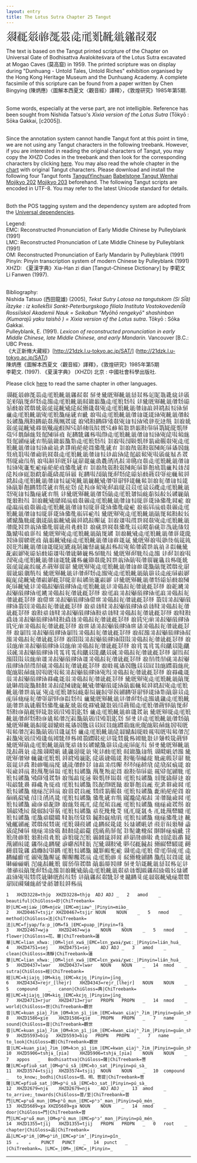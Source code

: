 ```yaml
---
layout: entry
title: The Lotus Sutra Chapter 25 Tangut
---
```

<head>
<meta http-equiv="Content-Type" content="text/html; charset=UTF-8" />
<meta http-equiv="Content-Script-Type" content="text/javascript" />
<link rel="stylesheet" type="text/css" href="../BabelStone.css" />
<title>The Lotus Sutra Chapter 25 Tangut</title>
</head>

<span style="font-family:&#39;Tangut Yinchuan&#39;,&#39;Babelstone Tangut Wenhai&#39;; font-size: 22pt;">&#x17913;&#x17E59;&#x1793B;&#x17457;&#x175B0;&#x176A9;&#x17BE8;&#x1764F;&#x1876F;&#x182E2;&#x17964;&#x17AE1;&#x185E0;&#x1813F;</span>

The text is based on the Tangut printed scripture of the Chapter on Universal Gate of Bodhisattva Avalokiteśvara of the Lotus Sutra excavated at Mogao Caves (莫高窟) in 1959.  The printed scripture was on display during "Dunhuang - Untold Tales, Untold Riches" exhibition organised by the Hong Kong Heritage Museum and the Dunhuang Academy.  A complete facsimile of this scripture can be found from a paper written by Chen Bingying (陳炳應)〈圖解本西夏文〈觀音經〉譯釋〉，《敦煌研究》1985年第5期.<br><br>

Some words, especially at the verse part, are not intelligible.  Reference has been sought from Nishida Tatsuo's <i>Xixia version of the Lotus Sutra</i> (Tōkyō : Sōka Gakkai, [c2005]). <br><br>

Since the annotation system cannot handle Tangut font at this point in time, we are not using any Tangut characters in the following treebank.  However, if you are interested in reading the original characters of Tangut, you may copy the XHZD Codes in the treebank and then look for the corresponding characters by clicking  [here](http://twwspes.github.io/annodoc/saddharmapundarika_sutra/XHZD_glossary.htm).  You may also read the whole chapter in the [chart](http://twwspes.github.io/annodoc/saddharmapundarika_sutra/24_tangut.htm) with original Tangut characters.  Please download and install the following four Tangut fonts [TangutYinchuan](http://www.babelstone.co.uk/Fonts/Yinchuan.html) [Babelstone Tangut Wenhai](http://www.babelstone.co.uk/Fonts/Wenhai.html) [Mojikyo 202](http://www.mojikyo.org/#TTF_download) [Mojikyo 203](http://www.mojikyo.org/#TTF_download) beforehand. The following Tangut scripts are encoded in UTF-8. You may refer to the latest Unicode standard for details.<br><br>

Both the POS tagging system and the dependency system are adopted from the [Universal dependencies](http://universaldependencies.github.io/docs/#language-tagset).

Legend:<br>
EMC: Reconstructed Pronunciation of Early Middle Chinese by Pulleyblank (1991)<br>
LMC: Reconstructed Pronunciation of Late Middle Chinese by Pulleyblank (1991)<br>
OM: Reconstructed Pronunciation of Early Mandarin by Pulleyblank (1991)<br>
Pinyin: Pinyin transcription system of modern Chinese by Pulleyblank (1991)<br>
XHZD: 《夏漢字典》Xia-Han zi dian [Tangut-Chinese Dictionary] by 李範文 Li Fanwen (1997).<br><br>

Bibliography:<br>
Nishida Tatsuo (西田龍雄) (2005), <i>Tekst Sutry Lotosa na tangutskom (Si Si︠a︡) i︠a︡zyke : iz kollekt︠s︡ii Sankt-Peterburgskogo filiala Instituta Vostokovedenii︠a︡ Rossiĭskoĭ Akademii Nauk = Seikabun "Myōhō rengekyō" shashinban (Kumarajū yaku taishō ) = Xixia version of the Lotus sutra</i>. Tōkyō : Sōka Gakkai.<br>
Pulleyblank, E. (1991). <i>Lexicon of reconstructed pronunciation in early Middle Chinese, late Middle Chinese, and early Mandarin.</i> Vancouver [B.C.: UBC Press.<br>
《大正新脩大藏經》[http://21dzk.l.u-tokyo.ac.jp/SAT/] (http://21dzk.l.u-tokyo.ac.jp/SAT/)<br>
陳炳應《圖解本西夏文〈觀音經〉譯釋》，《敦煌研究》1985年第5期<br>
李範文. (1997). 《夏漢字典》 (XHZD) 北京 : 中國社會科學出版社.<br>

Please click [here](https://twwspes.github.io/annodoc/saddharmapundarika_sutram) to read the same chapter in other languages.<br>

<span style="font-family:&#39;Tangut Yinchuan&#39;,&#39;Babelstone Tangut Wenhai&#39;; font-size: 12pt;">&#x17913;&#x17E59;&#x1793B;&#x17457;&#x175B0;&#x176A9;&#x17BE8;&#x1764F;&#x1876F;&#x182E2;&#x17964;&#x17AE1;&#x185E0;&#x1813F;&#x0020;&#x0020;&#x17258;&#x18768;&#x17263;&#x1714B;&#x172C3;&#x182E2;&#x17964;&#x17DA0;&#x183DA;&#x1722A;&#x178B5;&#x17088;&#x183C8;&#x182B1;&#x1751B;&#x178B3;&#x173E3;&#x180CE;&#x1873C;&#x1833D;&#x1734A;&#x184A3;&#x18625;&#x17BE8;&#x175BB;&#x17BE8;&#x1764F;&#x1876F;&#x182E2;&#x17964;&#x18563;&#x179AB;&#x1853C;&#x175B5;&#x17BE8;&#x1764F;&#x1876F;&#x18625;&#x180DE;&#x0020;&#x178B3;&#x17263;&#x1714B;&#x172C3;&#x182E2;&#x17964;&#x175D9;&#x18625;&#x17A74;&#x17F96;&#x18237;&#x174F1;&#x18591;&#x17184;&#x1829D;&#x1785E;&#x17551;&#x179B2;&#x182E2;&#x172D0;&#x17C55;&#x18354;&#x1725B;&#x17A19;&#x1814D;&#x172D5;&#x17BE8;&#x1764F;&#x1876F;&#x182E2;&#x17964;&#x175D9;&#x179BB;&#x174C1;&#x17936;&#x17A33;&#x17CD2;&#x18196;&#x1732D;&#x17258;&#x17FF3;&#x17BE8;&#x1764F;&#x1876F;&#x182E2;&#x17964;&#x172D5;&#x1764F;&#x1876F;&#x175B5;&#x1710A;&#x179D0;&#x171CA;&#x177FB;&#x0020;&#x0020;&#x174F1;&#x184D0;&#x17BE8;&#x1764F;&#x1876F;&#x182E2;&#x17964;&#x175D9;&#x179BB;&#x179EF;&#x17A71;&#x1732D;&#x172D5;&#x182E2;&#x17964;&#x175D9;&#x18261;&#x17F88;&#x17ABA;&#x175B5;&#x17710;&#x18736;&#x180A4;&#x1872A;&#x1814D;&#x17710;&#x17128;&#x18591;&#x17A71;&#x0020;&#x0020;&#x174F1;&#x172FD;&#x18736;&#x180A4;&#x176E7;&#x172ED;&#x1814D;&#x172D5;&#x179BB;&#x18196;&#x1732D;&#x172FD;&#x17F17;&#x17BE9;&#x17B01;&#x18718;&#x0020;&#x0020;&#x183A4;&#x174F1;&#x1829D;&#x1785E;&#x17551;&#x179B2;&#x182E2;&#x172D0;&#x17D52;&#x1829F;&#x172E1;&#x17365;&#x1866E;&#x1806B;&#x1728F;&#x186E9;&#x17EE4;&#x1714E;&#x186B0;&#x17FE0;&#x1728F;&#x17498;&#x18184;&#x183E8;&#x17D3F;&#x1853C;&#x18736;&#x175DA;&#x17141;&#x17DB7;&#x186B6;&#x17C1E;&#x18766;&#x180E1;&#x176DA;&#x17282;&#x18536;&#x186D4;&#x174FD;&#x17F47;&#x1789B;&#x170A7;&#x17141;&#x17200;&#x0020;&#x0020;&#x17CF1;&#x180A4;&#x18647;&#x17AE1;&#x1722A;&#x184D0;&#x17C23;&#x17BE8;&#x1764F;&#x1876F;&#x182E2;&#x17964;&#x175D9;&#x179BB;&#x18196;&#x1732D;&#x172D5;&#x17C55;&#x184D0;&#x18184;&#x174FD;&#x17F47;&#x1789B;&#x179F9;&#x1710A;&#x179D0;&#x171CA;&#x18718;&#x1833D;&#x179AB;&#x1853C;&#x175B5;&#x18626;&#x17BE8;&#x1764F;&#x1876F;&#x18625;&#x180DE;&#x0020;&#x0020;&#x183A4;&#x174F1;&#x184D0;&#x1758C;&#x18251;&#x18766;&#x180E1;&#x1770D;&#x17219;&#x175DF;&#x1814D;&#x172D5;&#x17BE8;&#x1764F;&#x1876F;&#x182E2;&#x17964;&#x175D9;&#x179BB;&#x18196;&#x1732D;&#x17219;&#x17B6A;&#x187DE;&#x1842C;&#x17DF7;&#x17EB4;&#x17EB4;&#x17A3B;&#x1726E;&#x180DB;&#x179D0;&#x171CA;&#x0020;&#x0020;&#x183A4;&#x174F1;&#x18555;&#x1785E;&#x18736;&#x1785E;&#x170A7;&#x1835E;&#x17141;&#x1796B;&#x1803A;&#x174FD;&#x17F47;&#x17C60;&#x183CB;&#x184D0;&#x175D9;&#x17219;&#x1713C;&#x179E0;&#x1814D;&#x17BE8;&#x1764F;&#x1876F;&#x182E2;&#x17964;&#x175D9;&#x179BB;&#x18196;&#x178BC;&#x174C1;&#x1732D;&#x17C55;&#x1789B;&#x18284;&#x18184;&#x172D5;&#x184D0;&#x173E3;&#x17449;&#x18771;&#x18086;&#x18591;&#x18715;&#x17149;&#x17219;&#x17C13;&#x180E6;&#x0020;&#x0020;&#x174F1;&#x184D0;&#x1854B;&#x180AC;&#x1714B;&#x180AC;&#x17987;&#x1790B;&#x17760;&#x17495;&#x187EA;&#x18169;&#x17B51;&#x17042;&#x17CD2;&#x186FD;&#x17182;&#x171D6;&#x1814D;&#x17BE8;&#x1764F;&#x1876F;&#x182E2;&#x17964;&#x175D9;&#x179BB;&#x18196;&#x1732D;&#x172D5;&#x17876;&#x1876A;&#x1721C;&#x1710A;&#x17EB4;&#x17EB4;&#x17200;&#x1726E;&#x180DB;&#x179D0;&#x171CA;&#x0020;&#x0020;&#x183A4;&#x174F1;&#x18555;&#x1785E;&#x18736;&#x1785E;&#x170A7;&#x1835E;&#x17141;&#x180AD;&#x1875A;&#x17C60;&#x183CB;&#x17FF3;&#x175E5;&#x179B3;&#x1758C;&#x17C55;&#x175E5;&#x171CB;&#x1701A;&#x183E8;&#x1852E;&#x1813D;&#x1777F;&#x17C90;&#x17D58;&#x17141;&#x1798E;&#x0020;&#x17CF1;&#x180A4;&#x184D0;&#x1758C;&#x1833D;&#x1734A;&#x184A3;&#x18625;&#x17C55;&#x17A74;&#x17F96;&#x18237;&#x1779E;&#x18147;&#x170EC;&#x17431;&#x17373;&#x18184;&#x17936;&#x17A33;&#x17CD2;&#x17BE8;&#x1764F;&#x1876F;&#x182E2;&#x17964;&#x175D9;&#x179BB;&#x18196;&#x17987;&#x172D5;&#x182E2;&#x17964;&#x17AC2;&#x182E2;&#x172D0;&#x175D9;&#x170EC;&#x1790B;&#x18208;&#x17A71;&#x17373;&#x18184;&#x183A4;&#x174F1;&#x17CF1;&#x175D9;&#x179BB;&#x18196;&#x17A71;&#x1732D;&#x1833D;&#x180AD;&#x1875A;&#x180A4;&#x1864C;&#x17146;&#x179D0;&#x171CA;&#x18718;&#x17431;&#x18623;&#x0020;&#x0020;&#x17C55;&#x175E5;&#x171CB;&#x18184;&#x172D5;&#x184A3;&#x174C1;&#x17149;&#x17CE6;&#x17CE6;&#x1764F;&#x179CA;&#x178B0;&#x184E9;&#x17BE8;&#x1764F;&#x1876F;&#x182E2;&#x17964;&#x18623;&#x172D5;&#x179BB;&#x18196;&#x175B5;&#x1710A;&#x179D0;&#x171CA;&#x18718;&#x0020;&#x178B3;&#x17263;&#x1714B;&#x172C3;&#x182E2;&#x17964;&#x175D9;&#x18623;&#x1833D;&#x17BE8;&#x1764F;&#x1876F;&#x183DE;&#x17888;&#x174DA;&#x1813D;&#x17888;&#x18261;&#x17F88;&#x17ABA;&#x17AC2;&#x1833D;&#x1734A;&#x17F9F;&#x18736;&#x180DE;&#x0020;&#x0020;&#x183A4;&#x174F1;&#x182E2;&#x172D0;&#x17174;&#x179E0;&#x17108;&#x187E0;&#x1814D;&#x173F9;&#x17BE8;&#x1764F;&#x1876F;&#x182E2;&#x17964;&#x175D9;&#x179BB;&#x18196;&#x17149;&#x17F0B;&#x179CB;&#x1732D;&#x1726E;&#x180DB;&#x179E0;&#x1721C;&#x0020;&#x0020;&#x174F1;&#x17563;&#x1750A;&#x17108;&#x187E0;&#x1814D;&#x173F9;&#x17BE8;&#x1764F;&#x1876F;&#x182E2;&#x17964;&#x175D9;&#x179BB;&#x18196;&#x17149;&#x17F0B;&#x179CB;&#x1732D;&#x1726E;&#x180DB;&#x17563;&#x1721C;&#x0020;&#x0020;&#x174F1;&#x17B69;&#x186A0;&#x17108;&#x187E0;&#x1814D;&#x173F9;&#x17BE8;&#x1764F;&#x1876F;&#x182E2;&#x17964;&#x175D9;&#x179BB;&#x18196;&#x17149;&#x17F0B;&#x179CB;&#x1732D;&#x1726E;&#x180DB;&#x17B69;&#x186A0;&#x1721C;&#x180DE;&#x0020;&#x0020;&#x17263;&#x1714B;&#x172C3;&#x172D5;&#x17BE8;&#x1764F;&#x1876F;&#x182E2;&#x17964;&#x1833D;&#x1734A;&#x18184;&#x18736;&#x18261;&#x17F88;&#x17ABA;&#x17FF7;&#x175B5;&#x17B85;&#x181DA;&#x17F1C;&#x17A71;&#x1833D;&#x1853C;&#x182E2;&#x172D0;&#x173F9;&#x17936;&#x17A33;&#x17CD2;&#x171AB;&#x17987;&#x0020;&#x0020;&#x183A4;&#x174F1;&#x17878;&#x184D0;&#x18104;&#x17D3F;&#x179E0;&#x1814D;&#x172D5;&#x17BE8;&#x1764F;&#x1876F;&#x182E2;&#x17964;&#x175D9;&#x1737A;&#x18414;&#x17D3F;&#x17480;&#x1732D;&#x1726E;&#x180DB;&#x17F15;&#x178FC;&#x18121;&#x187DB;&#x18237;&#x183B3;&#x0020;&#x0020;&#x174F1;&#x1756A;&#x17D3F;&#x179E0;&#x1814D;&#x1726E;&#x180DB;&#x1786E;&#x17D7D;&#x18366;&#x1813D;&#x1756A;&#x183B3;&#x1758F;&#x178FC;&#x17C1C;&#x17F48;&#x175B5;&#x17FF7;&#x184D0;&#x187E0;&#x17F0B;&#x180DE;&#x0020;&#x0020;&#x17263;&#x1714B;&#x172C3;&#x172D5;&#x17BE8;&#x1764F;&#x1876F;&#x182E2;&#x17964;&#x1833D;&#x1734A;&#x17ABA;&#x0020;&#x183A4;&#x174F1;&#x182E2;&#x172D0;&#x17BE8;&#x1764F;&#x1876F;&#x182E2;&#x17964;&#x175D9;&#x17F0B;&#x179CB;&#x1737A;&#x18414;&#x1732D;&#x17F15;&#x17169;&#x1714B;&#x17200;&#x0020;&#x1833D;&#x1853C;&#x182E2;&#x172D0;&#x1710A;&#x17BE8;&#x1764F;&#x1876F;&#x182E2;&#x17964;&#x175D9;&#x179BB;&#x17490;&#x179EF;&#x17987;&#x0020;&#x0020;&#x17263;&#x1714B;&#x172C3;&#x174F1;&#x184D0;&#x17901;&#x17C17;&#x1736B;&#x179B2;&#x178CB;&#x1803A;&#x1850F;&#x18714;&#x182E2;&#x17964;&#x175D9;&#x179BB;&#x179EF;&#x17149;&#x17807;&#x17844;&#x174C8;&#x182F3;&#x17AE0;&#x17DA4;&#x17A5C;&#x17FE7;&#x17CD2;&#x1722A;&#x185FD;&#x172D5;&#x18184;&#x175D9;&#x173FA;&#x17D3F;&#x17480;&#x17B6A;&#x185D0;&#x187C2;&#x17373;&#x17263;&#x1857F;&#x18776;&#x1799C;&#x172D5;&#x17A74;&#x17F96;&#x18237;&#x17A74;&#x17878;&#x184D0;&#x175D9;&#x178FC;&#x18250;&#x17AC2;&#x1722A;&#x17258;&#x17B85;&#x180DE;&#x0020;&#x17263;&#x1714B;&#x172C3;&#x184A3;&#x17B85;&#x180DE;&#x17BE8;&#x175BB;&#x0020;&#x0020;&#x178B3;&#x184A3;&#x183A4;&#x174F1;&#x184D0;&#x1758C;&#x172D5;&#x17BE8;&#x1764F;&#x1876F;&#x182E2;&#x17964;&#x175D9;&#x179BB;&#x179EF;&#x18647;&#x17AE1;&#x1722A;&#x17FF3;&#x1786A;&#x1814D;&#x1737A;&#x18414;&#x17D3F;&#x17480;&#x1732D;&#x1833D;&#x184D0;&#x175D9;&#x17F15;&#x17AC2;&#x17A98;&#x17460;&#x1722A;&#x17172;&#x1829D;&#x1785E;&#x17551;&#x179B2;&#x17471;&#x1762F;&#x17005;&#x18086;&#x1779E;&#x172C3;&#x17F15;&#x1790B;&#x0020;&#x17263;&#x1714B;&#x172C3;&#x172D5;&#x17BE8;&#x1764F;&#x1876F;&#x182E2;&#x17964;&#x175D9;&#x179BB;&#x17490;&#x179CB;&#x175B5;&#x1833D;&#x1734A;&#x18591;&#x17184;&#x17398;&#x1790B;&#x17F15;&#x178FC;&#x18799;&#x17F1C;&#x18718;&#x180DE;&#x0020;&#x0020;&#x17263;&#x1714B;&#x172C3;&#x182E2;&#x17964;&#x178B3;&#x175D9;&#x184A3;&#x18625;&#x17BE8;&#x175BB;&#x172D5;&#x17BE8;&#x1764F;&#x1876F;&#x182E2;&#x17964;&#x1833D;&#x17997;&#x178E7;&#x17BE8;&#x1742F;&#x17141;&#x18776;&#x1799C;&#x18567;&#x18542;&#x17C55;&#x182E2;&#x172D0;&#x175D9;&#x18776;&#x1799C;&#x17E59;&#x183AA;&#x17149;&#x17F04;&#x18564;&#x17ABA;&#x17B4D;&#x17876;&#x18776;&#x1799C;&#x0020;&#x0020;&#x178B3;&#x17263;&#x1714B;&#x172C3;&#x182E2;&#x17964;&#x175D9;&#x18625;&#x17A74;&#x17F96;&#x18237;&#x174F1;&#x170A7;&#x1835E;&#x17141;&#x182E2;&#x172D0;&#x178B3;&#x186FD;&#x17713;&#x17CD2;&#x17317;&#x17C1B;&#x177ED;&#x1732D;&#x17BE8;&#x1764F;&#x1876F;&#x182E2;&#x17964;&#x178B3;&#x186FD;&#x17713;&#x17CD2;&#x17CF1;&#x175D9;&#x178FC;&#x17E59;&#x183AA;&#x180E1;&#x0020;&#x174F1;&#x187AA;&#x17AE8;&#x186FD;&#x17CD2;&#x17317;&#x17C1B;&#x177ED;&#x1732D;&#x1764F;&#x17AE8;&#x186FD;&#x17713;&#x17CD2;&#x17CF1;&#x175D9;&#x178FC;&#x17E59;&#x183AA;&#x180E1;&#x0020;&#x174F1;&#x1764F;&#x174C1;&#x186FD;&#x17CD2;&#x17317;&#x17C1B;&#x177ED;&#x1732D;&#x1764F;&#x174C1;&#x186FD;&#x17713;&#x17CD2;&#x17CF1;&#x175D9;&#x178FC;&#x17E59;&#x183AA;&#x180E1;&#x0020;&#x174F1;&#x173C6;&#x187D9;&#x186FD;&#x17CD2;&#x17317;&#x17C1B;&#x177ED;&#x1732D;&#x173C6;&#x187D9;&#x186FD;&#x17713;&#x17CD2;&#x17CF1;&#x175D9;&#x178FC;&#x17E59;&#x183AA;&#x180E1;&#x0020;&#x17DC5;&#x182E8;&#x186FD;&#x17CD2;&#x17317;&#x17C1B;&#x177ED;&#x1732D;&#x17DC5;&#x182E8;&#x186FD;&#x17713;&#x17CD2;&#x17CF1;&#x175D9;&#x178FC;&#x17E59;&#x183AA;&#x180E1;&#x0020;&#x0020;&#x174F1;&#x18775;&#x179B3;&#x17E66;&#x186FD;&#x17CD2;&#x17317;&#x17C1B;&#x177ED;&#x1732D;&#x18775;&#x179B3;&#x17E66;&#x186FD;&#x17713;&#x17CD2;&#x17CF1;&#x175D9;&#x178FC;&#x17E59;&#x183AA;&#x180E1;&#x0020;&#x0020;&#x174F1;&#x18736;&#x18775;&#x179B3;&#x17E66;&#x186FD;&#x17CD2;&#x17317;&#x17C1B;&#x177ED;&#x1732D;&#x18736;&#x18775;&#x179B3;&#x17E66;&#x186FD;&#x17713;&#x17CD2;&#x17CF1;&#x175D9;&#x178FC;&#x17E59;&#x183AA;&#x180E1;&#x0020;&#x0020;&#x174F1;&#x17E66;&#x18736;&#x1848F;&#x179B3;&#x186FD;&#x17CD2;&#x17317;&#x17C1B;&#x177ED;&#x1732D;&#x17E66;&#x18736;&#x1848F;&#x179B3;&#x186FD;&#x17713;&#x17CD2;&#x17CF1;&#x175D9;&#x178FC;&#x17E59;&#x183AA;&#x180E1;&#x0020;&#x0020;&#x174F1;&#x17061;&#x1727A;&#x1743A;&#x186FD;&#x17CD2;&#x17317;&#x17C1B;&#x177ED;&#x1732D;&#x17061;&#x1727A;&#x1743A;&#x186FD;&#x17713;&#x17CD2;&#x17CF1;&#x175D9;&#x178FC;&#x17E59;&#x183AA;&#x180E1;&#x0020;&#x0020;&#x174F1;&#x187D9;&#x178EB;&#x186FD;&#x17CD2;&#x17317;&#x17C1B;&#x177ED;&#x1732D;&#x187D9;&#x178EB;&#x186FD;&#x17713;&#x17CD2;&#x17CF1;&#x175D9;&#x178FC;&#x17E59;&#x183AA;&#x180E1;&#x0020;&#x0020;&#x174F1;&#x17957;&#x17046;&#x186FD;&#x17CD2;&#x17317;&#x17C1B;&#x177ED;&#x1732D;&#x17957;&#x17046;&#x186FD;&#x17713;&#x17CD2;&#x17CF1;&#x175D9;&#x178FC;&#x17E59;&#x183AA;&#x180E1;&#x0020;&#x0020;&#x174F1;&#x185E0;&#x175BB;&#x186FD;&#x17CD2;&#x17317;&#x17C1B;&#x177ED;&#x1732D;&#x185E0;&#x175BB;&#x186FD;&#x17713;&#x17CD2;&#x17CF1;&#x175D9;&#x178FC;&#x17E59;&#x183AA;&#x180E1;&#x0020;&#x0020;&#x174F1;&#x170B8;&#x17085;&#x186FD;&#x17CD2;&#x17317;&#x17C1B;&#x177ED;&#x1732D;&#x170B8;&#x17085;&#x186FD;&#x17713;&#x17CD2;&#x17CF1;&#x175D9;&#x178FC;&#x17E59;&#x183AA;&#x180E1;&#x0020;&#x0020;&#x174F1;&#x178E7;&#x174FD;&#x1743A;&#x186FD;&#x17CD2;&#x17317;&#x17C1B;&#x177ED;&#x1732D;&#x178E7;&#x174FD;&#x1743A;&#x186FD;&#x17713;&#x17CD2;&#x17CF1;&#x175D9;&#x178FC;&#x17E59;&#x183AA;&#x180E1;&#x0020;&#x0020;&#x174F1;&#x18709;&#x17D3C;&#x18709;&#x17D3C;&#x181B5;&#x17C28;&#x178E7;&#x17078;&#x17C28;&#x178E7;&#x17C6A;&#x186FD;&#x17CD2;&#x17317;&#x17C1B;&#x177ED;&#x1732D;&#x18709;&#x17D3C;&#x18709;&#x17D3C;&#x181B5;&#x17C28;&#x178E7;&#x17078;&#x17C28;&#x178E7;&#x17C6A;&#x186FD;&#x17713;&#x17CD2;&#x17CF1;&#x175D9;&#x178FC;&#x17E59;&#x183AA;&#x180E1;&#x0020;&#x0020;&#x17957;&#x17046;&#x185E0;&#x175BB;&#x170B8;&#x17085;&#x178E7;&#x174FD;&#x1743A;&#x17878;&#x186FD;&#x17CD2;&#x17317;&#x17C1B;&#x177ED;&#x1732D;&#x17878;&#x186FD;&#x17713;&#x17CD2;&#x17CF1;&#x175D9;&#x178FC;&#x17E59;&#x183AA;&#x180E1;&#x0020;&#x0020;&#x174F1;&#x1805B;&#x18104;&#x1805B;&#x1756A;&#x186FD;&#x17CD2;&#x17317;&#x17C1B;&#x177ED;&#x1732D;&#x1805B;&#x18104;&#x1805B;&#x1756A;&#x186FD;&#x17713;&#x17CD2;&#x17CF1;&#x175D9;&#x178FC;&#x17E59;&#x183AA;&#x180E1;&#x0020;&#x0020;&#x174F1;&#x184F1;&#x17D43;&#x1796B;&#x1803A;&#x17BCA;&#x178E9;&#x178E7;&#x1781D;&#x183F1;&#x174FD;&#x1785D;&#x1772A;&#x174FD;&#x17DED;&#x1717E;&#x174FD;&#x18252;&#x17EB9;&#x174FD;&#x1803A;&#x184D0;&#x1714B;&#x184D0;&#x18184;&#x186FD;&#x17CD2;&#x17317;&#x17C1B;&#x177ED;&#x1732D;&#x172D5;&#x18714;&#x186FD;&#x17713;&#x17CD2;&#x17CF1;&#x175D9;&#x178FC;&#x17E59;&#x183AA;&#x180E1;&#x0020;&#x0020;&#x174F1;&#x17D52;&#x185C1;&#x179EF;&#x17F08;&#x186FD;&#x17CD2;&#x17317;&#x17C1B;&#x177ED;&#x1732D;&#x17D52;&#x185C1;&#x179EF;&#x17F08;&#x186FD;&#x17713;&#x17CD2;&#x17CF1;&#x175D9;&#x178FC;&#x17E59;&#x183AA;&#x180E1;&#x0020;&#x0020;&#x17263;&#x1714B;&#x172C3;&#x172D5;&#x17BE8;&#x1764F;&#x1876F;&#x182E2;&#x17964;&#x1833D;&#x1734A;&#x178FC;&#x18250;&#x17D46;&#x17A04;&#x175B5;&#x182E0;&#x182E0;&#x186FD;&#x17CD2;&#x17C55;&#x170A7;&#x179E5;&#x18542;&#x182E2;&#x172D0;&#x175D9;&#x17317;&#x17C1B;&#x17A71;&#x1732D;&#x1833D;&#x1853C;&#x17373;&#x18184;&#x17936;&#x17A33;&#x17CD2;&#x172D5;&#x17BE8;&#x1764F;&#x1876F;&#x182E2;&#x17964;&#x175D9;&#x17D3F;&#x17480;&#x17987;&#x0020;&#x172D5;&#x17BE8;&#x1764F;&#x1876F;&#x183DE;&#x17888;&#x174DA;&#x1813D;&#x17888;&#x17AC2;&#x17D12;&#x170EC;&#x1793A;&#x179F9;&#x180A4;&#x170EC;&#x1790B;&#x18208;&#x17A71;&#x1732D;&#x18626;&#x1833D;&#x17997;&#x178E7;&#x17BE8;&#x1742F;&#x17141;&#x17477;&#x1710A;&#x17CF1;&#x175D9;&#x170EC;&#x1790B;&#x18208;&#x171CB;&#x187C2;&#x18625;&#x180DE;&#x0020;&#x0020;&#x17FF3;&#x17263;&#x1714B;&#x172C3;&#x182E2;&#x17964;&#x178B3;&#x175D9;&#x184A3;&#x18625;&#x17BE8;&#x175BB;&#x179D3;&#x17AC8;&#x17BE8;&#x1764F;&#x1876F;&#x182E2;&#x17964;&#x175D9;&#x17D3F;&#x17480;&#x179D3;&#x175DF;&#x18625;&#x1726E;&#x180DB;&#x17495;&#x1857F;&#x1829D;&#x1785E;&#x1736C;&#x17D52;&#x172D0;&#x17AD4;&#x183E8;&#x17866;&#x17672;&#x1779E;&#x17C4C;&#x17BE8;&#x1764F;&#x1876F;&#x175D9;&#x1779E;&#x18208;&#x1833D;&#x1734A;&#x184A3;&#x18625;&#x18736;&#x171CB;&#x1833D;&#x17E59;&#x18208;&#x1802D;&#x183E8;&#x17866;&#x17672;&#x172DA;&#x183A8;&#x1825E;&#x18625;&#x0020;&#x17FF3;&#x17BE8;&#x1764F;&#x1876F;&#x182E2;&#x17964;&#x17490;&#x17A19;&#x18591;&#x17CE2;&#x0020;&#x0020;&#x17263;&#x1714B;&#x172C3;&#x17149;&#x17BE8;&#x1764F;&#x1876F;&#x182E2;&#x17964;&#x175D9;&#x184A3;&#x18625;&#x18736;&#x171CB;&#x179D3;&#x18184;&#x175D9;&#x1757F;&#x1859B;&#x175B5;&#x1833D;&#x17866;&#x17672;&#x172DA;&#x183A8;&#x1825E;&#x18623;&#x0020;&#x17258;&#x18768;&#x178B3;&#x17BE8;&#x1764F;&#x1876F;&#x182E2;&#x17964;&#x175D9;&#x18625;&#x1833D;&#x17263;&#x1714B;&#x172C3;&#x182E2;&#x17964;&#x184C1;&#x17149;&#x17943;&#x17FF7;&#x184F1;&#x17D43;&#x1796B;&#x1803A;&#x17BCA;&#x178E9;&#x178E7;&#x1781D;&#x183F1;&#x174FD;&#x1785D;&#x1772A;&#x174FD;&#x17DED;&#x1717E;&#x174FD;&#x18252;&#x17EB9;&#x174FD;&#x1803A;&#x184D0;&#x1714B;&#x184D0;&#x18184;&#x175D9;&#x1757F;&#x1859B;&#x175B5;&#x1833D;&#x17866;&#x17672;&#x17A19;&#x17987;&#x18625;&#x0020;&#x17FF3;&#x17BE8;&#x1764F;&#x1876F;&#x182E2;&#x17964;&#x17C55;&#x17943;&#x17FF7;&#x184C1;&#x17149;&#x184F1;&#x17D43;&#x184D0;&#x1714B;&#x184D0;&#x18184;&#x175D9;&#x1757F;&#x1859B;&#x175B5;&#x172D5;&#x17866;&#x17672;&#x172DA;&#x17A19;&#x1736B;&#x182B2;&#x18647;&#x180E1;&#x1722A;&#x182B2;&#x17DC5;&#x1785D;&#x18252;&#x17431;&#x178B3;&#x182E9;&#x1864C;&#x17F12;&#x1722A;&#x182B2;&#x17B85;&#x183E8;&#x178B3;&#x17F54;&#x185E3;&#x182E9;&#x1779E;&#x18208;&#x0020;&#x0020;&#x17263;&#x1714B;&#x172C3;&#x1833D;&#x17BE8;&#x1764F;&#x1876F;&#x182E2;&#x17964;&#x1833D;&#x1734A;&#x18775;&#x179B3;&#x17F88;&#x17ABA;&#x17FF7;&#x175B5;&#x17997;&#x178E7;&#x17BE8;&#x1742F;&#x17141;&#x18542;&#x180DE;&#x0020;&#x17258;&#x18768;&#x17263;&#x1714B;&#x172C3;&#x182E2;&#x17964;&#x1758D;&#x17CD2;&#x1779E;&#x17904;&#x0020;&#x0020;&#x0020;&#x17BE8;&#x175BB;&#x17913;&#x18366;&#x184F3;&#x0020;&#x179D3;&#x17AC8;&#x17AF8;&#x17149;&#x17904;&#x0020;&#x172D5;&#x178B3;&#x18237;&#x1764F;&#x1876F;&#x0020;&#x18563;&#x179AB;&#x175B5;&#x179BB;&#x18718;&#x0020;&#x0020;&#x17913;&#x18366;&#x184F3;&#x178F7;&#x175BB;&#x0020;&#x17263;&#x1714B;&#x172C3;&#x175D9;&#x172AC;&#x0020;&#x17373;&#x17AC8;&#x1764F;&#x1876F;&#x18766;&#x0020;&#x17936;&#x17A33;&#x172DA;&#x17A09;&#x1825E;&#x0020;&#x17C55;&#x173E3;&#x179E5;&#x17713;&#x17A71;&#x0020;&#x0020;&#x18736;&#x184DE;&#x175DA;&#x17E12;&#x174F0;&#x0020;&#x17B85;&#x17471;&#x17162;&#x183AA;&#x1790B;&#x0020;&#x17B85;&#x1785E;&#x179B2;&#x178B3;&#x18487;&#x0020;&#x18736;&#x17457;&#x184DE;&#x17108;&#x17B2C;&#x0020;&#x0020;&#x179D3;&#x1800D;&#x175D9;&#x184CB;&#x183AA;&#x0020;&#x179BB;&#x174C1;&#x186FD;&#x187C0;&#x171AB;&#x0020;&#x180DC;&#x180DC;&#x1710A;&#x17D7A;&#x187E3;&#x0020;&#x17C55;&#x187E3;&#x18354;&#x1721E;&#x17A71;&#x0020;&#x0020;&#x174F1;&#x184D0;&#x17219;&#x17936;&#x17108;&#x0020;&#x18736;&#x17710;&#x170D2;&#x17141;&#x18444;&#x0020;&#x1764F;&#x1876F;&#x18196;&#x17ABA;&#x175B5;&#x0020;&#x17710;&#x170D2;&#x17BD7;&#x17488;&#x17A3B;&#x0020;&#x0020;&#x174F1;&#x18736;&#x175DA;&#x17141;&#x1872A;&#x0020;&#x17D43;&#x172FE;&#x1789B;&#x179F9;&#x17B85;&#x0020;&#x1764F;&#x1876F;&#x18196;&#x17ABA;&#x175B5;&#x0020;&#x172FD;&#x176E7;&#x172ED;&#x18591;&#x1862D;&#x0020;&#x0020;&#x174F1;&#x1734F;&#x174C1;&#x17014;&#x17AFB;&#x0020;&#x18251;&#x18766;&#x180E1;&#x18444;&#x1814D;&#x0020;&#x1764F;&#x1876F;&#x18196;&#x17ABA;&#x175B5;&#x0020;&#x17F94;&#x1734A;&#x17CA0;&#x181C2;&#x17B01;&#x0020;&#x0020;&#x174F1;&#x184D0;&#x18284;&#x18647;&#x18215;&#x0020;&#x17D52;&#x185C1;&#x18457;&#x17014;&#x17200;&#x0020;&#x1764F;&#x1876F;&#x18196;&#x17ABA;&#x175B5;&#x0020;&#x17072;&#x1808F;&#x17C23;&#x1714B;&#x18420;&#x0020;&#x0020;&#x174F1;&#x180AD;&#x1875A;&#x17460;&#x1711B;&#x0020;&#x17BE9;&#x187DE;&#x17708;&#x17219;&#x179E0;&#x0020;&#x1764F;&#x1876F;&#x18196;&#x17ABA;&#x175B5;&#x0020;&#x17477;&#x1710A;&#x1757F;&#x17936;&#x17108;&#x0020;&#x0020;&#x174F1;&#x17F1E;&#x18163;&#x17460;&#x1711B;&#x0020;&#x1864C;&#x17DDD;&#x1770D;&#x175DF;&#x1814D;&#x0020;&#x1764F;&#x1876F;&#x18196;&#x17ABA;&#x175B5;&#x0020;&#x187EB;&#x17DF7;&#x17EB4;&#x17EB4;&#x17A3B;&#x0020;&#x0020;&#x174F1;&#x18353;&#x17DE9;&#x17769;&#x172D0;&#x0020;&#x17B52;&#x17045;&#x17B51;&#x17042;&#x1840F;&#x0020;&#x1764F;&#x1876F;&#x18196;&#x17ABA;&#x175B5;&#x0020;&#x1726E;&#x180DB;&#x179D0;&#x171CA;&#x18718;&#x0020;&#x0020;&#x17854;&#x17CA9;&#x17C55;&#x17ECA;&#x17CD2;&#x0020;&#x186FD;&#x175D9;&#x18420;&#x17219;&#x179E0;&#x0020;&#x1764F;&#x1876F;&#x18196;&#x17ABA;&#x175B5;&#x0020;&#x17219;&#x171CB;&#x18775;&#x1857F;&#x17086;&#x0020;&#x0020;&#x174F1;&#x174FD;&#x17F47;&#x17D43;&#x17000;&#x0020;&#x17C55;&#x1789B;&#x18184;&#x17460;&#x1711B;&#x0020;&#x1764F;&#x1876F;&#x18196;&#x17ABA;&#x175B5;&#x0020;&#x17477;&#x1710A;&#x17219;&#x18591;&#x18715;&#x0020;&#x0020;&#x174F1;&#x180B6;&#x18284;&#x172EA;&#x17E70;&#x0020;&#x1806F;&#x17177;&#x17D12;&#x170EC;&#x17C01;&#x0020;&#x1764F;&#x1876F;&#x18196;&#x17ABA;&#x175B5;&#x0020;&#x18775;&#x17BE9;&#x17232;&#x17232;&#x17DB2;&#x0020;&#x0020;&#x1700B;&#x17000;&#x17149;&#x18003;&#x1828F;&#x0020;&#x17000;&#x1853A;&#x17710;&#x177DA;&#x18509;&#x0020;&#x1764F;&#x1876F;&#x18196;&#x17ABA;&#x175B5;&#x0020;&#x1764F;&#x175B5;&#x18775;&#x171AE;&#x171C2;&#x0020;&#x0020;&#x17E66;&#x186FB;&#x17B79;&#x17B14;&#x17B13;&#x0020;&#x17F2E;&#x18736;&#x17391;&#x17C60;&#x1713C;&#x0020;&#x1764F;&#x1876F;&#x18196;&#x17ABA;&#x175B5;&#x0020;&#x17477;&#x1710A;&#x1726E;&#x180DB;&#x17B01;&#x0020;&#x0020;&#x182E2;&#x172D0;&#x17EF6;&#x179F9;&#x1711B;&#x0020;&#x18591;&#x17184;&#x18354;&#x1864C;&#x173E4;&#x0020;&#x1764F;&#x1876F;&#x17913;&#x18121;&#x17ABA;&#x0020;&#x17BE8;&#x180A4;&#x18354;&#x1795E;&#x17A71;&#x0020;&#x0020;&#x17F88;&#x17FE3;&#x17ABA;&#x184F3;&#x178F7;&#x0020;&#x18121;&#x17F04;&#x18564;&#x17F9F;&#x17E62;&#x0020;&#x17C2D;&#x173E3;&#x17C55;&#x170A7;&#x17141;&#x0020;&#x17477;&#x1710A;&#x186FD;&#x17D27;&#x17713;&#x0020;&#x0020;&#x182E0;&#x182E0;&#x17C55;&#x18284;&#x17DD6;&#x0020;&#x1860D;&#x17DE9;&#x181B6;&#x1805C;&#x1789B;&#x0020;&#x183B3;&#x184BA;&#x17953;&#x17236;&#x18354;&#x0020;&#x18694;&#x18694;&#x1710A;&#x1721E;&#x177FB;&#x0020;&#x0020;&#x1878C;&#x1876F;&#x1810E;&#x17457;&#x1876F;&#x0020;&#x17F9F;&#x18736;&#x18121;&#x187DB;&#x1876F;&#x0020;&#x17201;&#x1876F;&#x17149;&#x1757F;&#x1876F;&#x0020;&#x173F9;&#x17D22;&#x179BE;&#x17936;&#x179E0;&#x0020;&#x0020;&#x184E8;&#x1790B;&#x1810E;&#x17457;&#x1824D;&#x0020;&#x187DB;&#x17F94;&#x17C55;&#x1793C;&#x17E57;&#x0020;&#x186B6;&#x17710;&#x179F9;&#x17DF0;&#x17A71;&#x0020;&#x17AE1;&#x17B7C;&#x17BE8;&#x180A4;&#x17B94;&#x0020;&#x0020;&#x17201;&#x184F7;&#x17B29;&#x17E66;&#x186FB;&#x0020;&#x1757F;&#x17263;&#x17913;&#x18736;&#x172D1;&#x0020;&#x1824C;&#x175D8;&#x17E59;&#x17F2E;&#x17CD2;&#x0020;&#x1725B;&#x17DEB;&#x177DA;&#x18507;&#x17A71;&#x0020;&#x0020;&#x184AA;&#x184AA;&#x17F1E;&#x182E9;&#x17AE1;&#x0020;&#x1848F;&#x17E13;&#x17D12;&#x170EC;&#x180A4;&#x0020;&#x1764F;&#x1876F;&#x18196;&#x17ABA;&#x175B5;&#x0020;&#x17AD4;&#x180AD;&#x17DFC;&#x1876A;&#x1721C;&#x0020;&#x0020;&#x17913;&#x1764F;&#x17BE8;&#x1764F;&#x1876F;&#x0020;&#x173C6;&#x1764F;&#x175DA;&#x1742F;&#x1764F;&#x0020;&#x17BE8;&#x180A4;&#x17E12;&#x17801;&#x1764F;&#x0020;&#x173F9;&#x172D5;&#x175B5;&#x171AB;&#x17987;&#x0020;&#x0020;&#x171AB;&#x171AB;&#x171BC;&#x18591;&#x17108;&#x0020;&#x17BE8;&#x1764F;&#x1876F;&#x17457;&#x17F03;&#x0020;&#x18354;&#x1725B;&#x17236;&#x179F9;&#x180A4;&#x0020;&#x175B5;&#x18622;&#x183DA;&#x17A3B;&#x17A71;&#x0020;&#x0020;&#x178FC;&#x18250;&#x17111;&#x17111;&#x184F3;&#x0020;&#x1757F;&#x17449;&#x17CD2;&#x182E2;&#x1876F;&#x0020;&#x17F15;&#x1724B;&#x175DA;&#x18591;&#x17184;&#x0020;&#x1833D;&#x1853C;&#x17D63;&#x18414;&#x177ED;&#x0020;&#x0020;&#x17258;&#x18768;&#x17F3B;&#x179EF;&#x182E2;&#x17964;&#x17DA0;&#x183DA;&#x1722A;&#x178B5;&#x178B3;&#x175D9;&#x1767C;&#x17677;&#x1833D;&#x1734A;&#x184A3;&#x18625;&#x17BE8;&#x175BB;&#x183A4;&#x174F1;&#x182E2;&#x172D0;&#x1833D;&#x17BE8;&#x1764F;&#x1876F;&#x182E2;&#x17964;&#x1813F;&#x18775;&#x179B3;&#x18766;&#x1823D;&#x17AE1;&#x185E0;&#x17D27;&#x17713;&#x17F88;&#x17FE3;&#x17ABA;&#x174C1;&#x1732D;&#x172D5;&#x184D0;&#x1864C;&#x17146;&#x178FC;&#x18250;&#x1714B;&#x184CA;&#x180DE;&#x18625;&#x0020;&#x178B3;&#x1833D;&#x17AE1;&#x185E0;&#x1813F;&#x18647;&#x183AA;&#x18768;&#x17AD4;&#x180A4;&#x1824B;&#x17551;&#x17943;&#x1785E;&#x182E2;&#x172D0;&#x1710A;&#x18704;&#x18704;&#x1790B;&#x1781D;&#x17DE7;&#x17E30;&#x174FD;&#x182C5;&#x17D25;&#x182C5;&#x183DE;&#x186DB;&#x17936;&#x1722A;&#x17108;&#x0020;</span>

~~~ conllu
1	XHZD3228=thjo̱	XHZD3228=thjo̱	ADJ	ADJ	_	2	amod	_	beautiful|ChiGloss=妙|ChiTreebank=妙|LMC=mjiaẁ_|OM=mjɛẁ_|EMC=mjiawʰ_|Pinyin=miào_
2	XHZD0467=tsji̱r	XHZD0467=tsji̱r	NOUN	NOUN	_	5	nmod	_	method|ChiGloss=法|ChiTreebank=法|LMC=fjyap/faːp_|OM=fǎ_|EMC=puap_|Pinyin=fǎ_
3	XHZD2467=wjạ	XHZD2467=wjạ	NOUN	NOUN	_	5	nmod	_	flower|ChiGloss=花、華|ChiTreebank=蓮華|LMC=lian_xɦwaː_|OM=ljɛń_xwá_|EMC=lɛn_ɣwaɨ/ɣwɛː_|Pinyin=lián_huá_
4	XHZD4751=sej	XHZD4751=sej	ADJ	ADJ	_	3	amod	_	clean|ChiGloss=清靜|ChiTreebank=蓮華|LMC=lian_xɦwaː_|OM=ljɛń_xwá_|EMC=lɛn_ɣwaɨ/ɣwɛː_|Pinyin=lián_huá_
5	XHZD0437=lwər	XHZD0437=lwər	NOUN	NOUN	_	14	nmod	_	sutra|ChiGloss=經|ChiTreebank=經|LMC=kjiajŋ_|OM=kiŋ_|EMC=kɛjŋ_|Pinyin=jīng_
6	XHZD4343=rejr_[lhejr]	XHZD4343=rejr_[lhejr]	NOUN	NOUN	_	5	compound	_	canon|ChiGloss=典|ChiTreebank=經|LMC=kjiajŋ_|OM=kiŋ_|EMC=kɛjŋ_|Pinyin=jīng_
7	XHZD4713=rjur	XHZD4713=rjur	PROPN	PROPN	_	14	nmod	_	world|ChiGloss=世|ChiTreebank=觀世音|LMC=kuan_ʂiaj̀_ʔim_|OM=kɔn_ʂì_jim_|EMC=kwan_ɕiajʰ_ʔim_|Pinyin=guān_shì_yīn_
8	XHZD1586=ɣiẹ	XHZD1586=ɣiẹ	PROPN	PROPN	_	7	name	_	sound|ChiGloss=音|ChiTreebank=觀世音|LMC=kuan_ʂiaj̀_ʔim_|OM=kɔn_ʂì_jim_|EMC=kwan_ɕiajʰ_ʔim_|Pinyin=guān_shì_yīn_
9	XHZD5593=bio̱	XHZD5593=bio̱	PROPN	PROPN	_	7	name	_	to_look|ChiGloss=觀|ChiTreebank=觀世音|LMC=kuan_ʂiaj̀_ʔim_|OM=kɔn_ʂì_jim_|EMC=kwan_ɕiajʰ_ʔim_|Pinyin=guān_shì_yīn_
10	XHZD5906=tshjɨ_[ɲia]	XHZD5906=tshjɨ_[ɲia]	NOUN	NOUN	_	7	appos	_	Bodhisattva|ChiGloss=薩|ChiTreebank=菩薩|LMC=pfiuə̆_sat_|OM=pʰú_sǎ_|EMC=bɔ_sat_|Pinyin=pú_sà_
11	XHZD3574=tsjij	XHZD3574=tsjij	NOUN	NOUN	_	10	compound	_	to_know;_bodhi|ChiGloss=悟、明、菩提|ChiTreebank=菩薩|LMC=pfiuə̆_sat_|OM=pʰú_sǎ_|EMC=bɔ_sat_|Pinyin=pú_sà_
12	XHZD2679=njɨ	XHZD2679=njɨ	ADJ	ADJ	_	13	amod	_	to_arrive;_towards|ChiGloss=普/至|ChiTreebank=普門|LMC=pʰuə̆́_mun_|OM=pʰǔ_mun_|EMC=pʰɔʼ_mən_|Pinyin=pǔ_mén_
13	XHZD5689=ɣa	XHZD5689=ɣa	NOUN	NOUN	_	14	nmod	_	door|ChiGloss=門|ChiTreebank=普門|LMC=pʰuə̆́_mun_|OM=pʰǔ_mun_|EMC=pʰɔʼ_mən_|Pinyin=pǔ_mén_
14	XHZD1355=tjij	XHZD1355=tjij	PROPN	PROPN	_	0	root	_	chapter|ChiGloss=品|ChiTreebank=品|LMC=pʰiḿ_|OM=pʰiň_|EMC=pʰimʼ_|Pinyin=pǐn_
15	。	。	PUNCT	PUNCT	_	14	punct	_	|ChiTreebank=。|LMC=_|OM=_|EMC=_|Pinyin=_

~~~
------------------------------------------------------------------------------

[Markdown]: http://daringfireball.net/projects/markdown/
[Stanford dependency]: http://nlp.stanford.edu/software/stanford-dependencies.shtml
[CoNLL-X]: http://ilk.uvt.nl/conll/#dataformat
[CoNLL-U]: http://universaldependencies.github.io/docs/format.html
[.ann standoff]: http://brat.nlplab.org/standoff.html
[SVG]: http://en.wikipedia.org/wiki/Scalable_Vector_Graphics
[Jekyll]: http://jekyllrb.com/
[brat]: http://brat.nlplab.org
[Liquid]: http://wiki.shopify.com/Liquid
[Git]: http://git-scm.com
[GitHub]: http://github.com
[Annodoc repository]: https://github.com/spyysalo/annodoc
[CSS]: http://en.wikipedia.org/wiki/Cascading_Style_Sheets
[YAML]: http://yaml.org/


